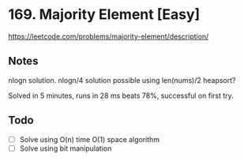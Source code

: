 # 169. Majority Element [Easy]

https://leetcode.com/problems/majority-element/description/

## Notes

nlogn solution. nlogn/4 solution possible using len(nums)/2 heapsort?

Solved in 5 minutes, runs in 28 ms beats 78%, successful on first try.

## Todo

- [ ] Solve using O(n) time O(1) space algorithm
- [ ] Solve using bit manipulation

